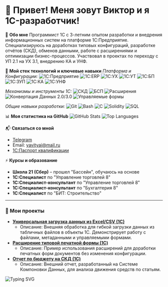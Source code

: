 # 👋 Привет! Меня зовут Виктор и я 1C-разработчик!

🌟 **Обо мне**
Программист 1С с 3-летним опытом разработки и внедрения информационных систем на платформе 1С:Предприятие. Специализируюсь на доработках типовых конфигураций, разработке отчётов (СКД), обменов данными, работе с расширениями и оптимизации бизнес-процессов. Участвовал в проектах по переходу с УП 2.1 на УХ 3.1, внедрению КА и УНФ.

🔧 **Мой стек технологий и ключевые навыки**
_Платформа и Конфигурации:_
![1C:Предприятие](https://img.shields.io/badge/1C%3A%D0%9F%D1%80%D0%B5%D0%B4%D0%BF%D1%80%D0%B8%D1%8F%D1%82%D0%B8%D0%B5%208.3-red?style=flat&logoColor=white)
![1C:ERP](https://img.shields.io/badge/1C%3AERP-blue?style=flat&logoColor=white)
![1C:УХ](https://img.shields.io/badge/1C%3A%D0%A3%D0%A5-blue?style=flat&logoColor=white)
![1C:УТ](https://img.shields.io/badge/1C%3A%D0%A3%D0%A2-blue?style=flat&logoColor=white)
![1C:БП](https://img.shields.io/badge/1C%3A%D0%91%D0%9F-blue?style=flat&logoColor=white)
![1C:ЗУП](https://img.shields.io/badge/1C%3A%D0%97%D0%A3%D0%9F-blue?style=flat&logoColor=white)
![1C:КА](https://img.shields.io/badge/1C%3A%D0%9A%D0%90-blue?style=flat&logoColor=white)
![1C:УНФ](https://img.shields.io/badge/1C%3A%D0%A3%D0%9D%D0%A4-blue?style=flat&logoColor=white)

_Механизмы и инструменты 1С:_
![СКД](https://img.shields.io/badge/СКД-1C%20Platform-orange?style=flat&logoColor=white)
![БСП](https://img.shields.io/badge/БСП-1C%20Platform-orange?style=flat&logoColor=white)
![Расширения](https://img.shields.io/badge/%D0%A0%D0%B0%D1%81%D1%88%D0%B8%D1%80%D0%B5%D0%BD%D0%B8%D1%8F-1C%20Platform-orange?style=flat&logoColor=white)
![Конвертация Данных 2.0/3.0](https://img.shields.io/badge/%D0%9A%D0%94%202.0%2F3.0-1C%20Platform-orange?style=flat&logoColor=white)
![Управляемые формы](https://img.shields.io/badge/%D0%A3%D0%BF%D1%80%D0%B0%D0%B2%D0%BB%D1%8F%D0%B5%D0%BC%D1%8B%D0%B5%20%D1%84%D0%BE%D1%80%D0%BC%D1%8B-1C%20Platform-orange?style=flat&logoColor=white)

_Общие навыки разработки:_
![Git](https://img.shields.io/badge/-Git-F05032?style=flat&logo=git&logoColor=white)
![Bash](https://img.shields.io/badge/-Bash-4EAA25?style=flat&logo=gnubash&logoColor=white)
![C](https://img.shields.io/badge/-C-A8B9CC?style=flat&logo=c&logoColor=white)
![Solidity](https://img.shields.io/badge/-Solidity-363636?style=flat&logo=solidity&logoColor=white)
![SQL](https://img.shields.io/badge/-SQL-4479A1?style=flat&logo=postgresql&logoColor=white)

📊 **Моя статистика на GitHub**
![GitHub Stats](https://github-readme-stats.vercel.app/api?username=yavityai&show_icons=true&theme=vue)
![Top Languages](https://github-readme-stats.vercel.app/api/top-langs/?username=yavityai&layout=compact&theme=vue)

📬 **Связаться со мной**
- [Telegram](https://t.me/yavityai)
- Email: yavityai@mail.ru
- [1C:Паспорт квалификации](https://uc1.1c.ru/account/summary/?token=0a35f24d506ab6e0952e21f1082da784)

⚡ **Курсы и образование**
- **Школа 21 (Сбер)** – прошел "Бассейн", обучаюсь на основе
- **1С:Специалист** по "Управление торговлей 8"
- **1С:Специалист-консультант** по "Управление торговлей 8"
- **1С:Специалист-консультант** по "Бухгалтерия 8"
- **1С:Специалист** по "БИТ: Строительство"

---

### 🚀 Мои проекты
*   [**Универсальная загрузка данных из Excel/CSV (1C)**](https://github.com/YOUR_GITHUB_USERNAME/Universal1CDataLoader)
    *   Описание: Внешняя обработка для гибкой загрузки данных из табличных файлов в объекты 1С. Демонстрирует работу с файлами, метаданными и управляемыми формами.
*   [**Расширение типовой печатной формы (1C)**](https://github.com/YOUR_GITHUB_USERNAME/1CPrintFormExtension)
    *   Описание: Пример использования расширений для доработки печатных форм документов без изменения конфигурации.
*   [**Отчет по бюджету на СКД (1C)**](https://github.com/YOUR_GITHUB_USERNAME/1CBudgetReportSKD)
    *   Описание: Внешний отчет, разработанный на Системе Компоновки Данных, для анализа движения средств по статьям.

![Typing SVG](https://readme-typing-svg.herokuapp.com?font=Fira+Code&size=18&color=336791&lines=1C-разработчик;Разработка+и+внедрение;Доработка+конфигураций;Анализ+и+оптимизация;СКД%2C+БСП%2C+Расширения;Командная+разработка)
